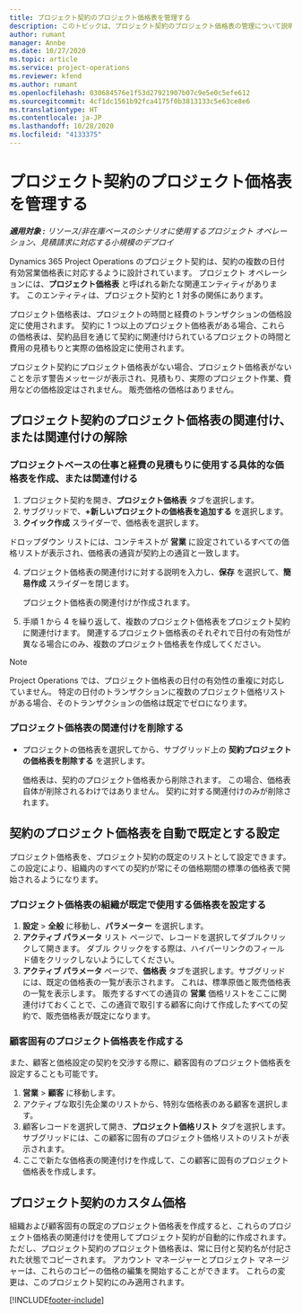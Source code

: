 ```yaml
---
title: プロジェクト契約のプロジェクト価格表を管理する
description: このトピックは、プロジェクト契約のプロジェクト価格表の管理について説明します。
author: rumant
manager: Annbe
ms.date: 10/27/2020
ms.topic: article
ms.service: project-operations
ms.reviewer: kfend
ms.author: rumant
ms.openlocfilehash: 030684576e1f53d27921907b07c9e5e0c5efe612
ms.sourcegitcommit: 4cf1dc1561b92fca4175f0b3813133c5e63ce8e6
ms.translationtype: HT
ms.contentlocale: ja-JP
ms.lasthandoff: 10/28/2020
ms.locfileid: "4133375"
---
```

# <a name="manage-project-price-lists-on-project-contracts"></a>プロジェクト契約のプロジェクト価格表を管理する

_**適用対象 :** リソース/非在庫ベースのシナリオに使用するプロジェクト オペレーション、見積請求に対応する小規模のデプロイ_

Dynamics 365 Project Operations のプロジェクト契約は、契約の複数の日付有効営業価格表に対応するように設計されています。 プロジェクト オペレーションには、**プロジェクト価格表** と呼ばれる新たな関連エンティティがあります。 このエンティティは、プロジェクト契約と 1 対多の関係にあります。

プロジェクト価格表は、プロジェクトの時間と経費のトランザクションの価格設定に使用されます。 契約に 1 つ以上のプロジェクト価格表がある場合、これらの価格表は、契約品目を通じて契約に関連付けられているプロジェクトの時間と費用の見積もりと実際の価格設定に使用されます。

プロジェクト契約にプロジェクト価格表がない場合、プロジェクト価格表がないことを示す警告メッセージが表示され、見積もり、実際のプロジェクト作業、費用などの価格設定はされません。 販売価格の価格はありません。

## <a name="associate-or-unassociate-a-project-price-list-on-a-project-contract"></a>プロジェクト契約のプロジェクト価格表の関連付け、または関連付けの解除

### <a name="create-or-associate-a-specific-price-list-for-estimating-project-based-work-and-expenses"></a>プロジェクトベースの仕事と経費の見積もりに使用する具体的な価格表を作成、または関連付ける

1. プロジェクト契約を開き、**プロジェクト価格表** タブを選択します。
2. サブグリッドで、**+新しいプロジェクトの価格表を追加する** を選択します。
3. **クイック作成** スライダーで、価格表を選択します。 

  ドロップダウン リストには、コンテキストが **営業** に設定されているすべての価格リストが表示され、価格表の通貨が契約上の通貨と一致します。
  
4. プロジェクト価格表の関連付けに対する説明を入力し、**保存** を選択して、**簡易作成** スライダーを閉じます。

   プロジェクト価格表の関連付けが作成されます。
   
5. 手順 1 から 4 を繰り返して、複数のプロジェクト価格表をプロジェクト契約に関連付けます。 関連するプロジェクト価格表のそれぞれで日付の有効性が異なる場合にのみ、複数のプロジェクト価格表を作成してください。

> [!NOTE]
> Project Operations では、プロジェクト価格表の日付の有効性の重複に対応していません。 特定の日付のトランザクションに複数のプロジェクト価格リストがある場合、そのトランザクションの価格は既定でゼロになります。

### <a name="remove-a-project-price-list-association"></a>プロジェクト価格表の関連付けを削除する

- プロジェクトの価格表を選択してから、サブグリッド上の **契約プロジェクトの価格表を削除する** を選択します。 

  価格表は、契約のプロジェクト価格表から削除されます。 この場合、価格表自体が削除されるわけではありません。 契約に対する関連付けのみが削除されます。

## <a name="set-up-automatic-defaulting-of-project-price-lists-on-a-contract"></a>契約のプロジェクト価格表を自動で既定とする設定

プロジェクト価格表を、プロジェクト契約の既定のリストとして設定できます。 この設定により、組織内のすべての契約が常にその価格期間の標準の価格表で開始されるようになります。

### <a name="set-up-the-organizational-default-for-project-price-lists"></a>プロジェクト価格表の組織が既定で使用する価格表を設定する

1. **設定** > **全般** に移動し、**パラメーター** を選択します。
2. **アクティブ パラメータ** リスト ページで、レコードを選択してダブルクリックして開きます。 ダブル クリックをする際は、ハイパーリンクのフィールド値をクリックしないようにしてください。 
3. **アクティブ パラメータ** ページで、**価格表** タブを選択します。サブグリッドには、既定の価格表の一覧が表示されます。 これは、標準原価と販売価格表の一覧を表示します。 販売するすべての通貨の **営業** 価格リストをここに関連付けておくことで、この通貨で取引する顧客に向けて作成したすべての契約で、販売価格表が既定になります。

### <a name="set-up-a-customer-specific-project-price-list"></a>顧客固有のプロジェクト価格表を作成する

また、顧客と価格設定の契約を交渉する際に、顧客固有のプロジェクト価格表を設定することも可能です。

1. **営業** > **顧客** に移動します。
2. アクティブな取引先企業のリストから、特別な価格表のある顧客を選択します。
3. 顧客レコードを選択して開き、**プロジェクト価格リスト** タブを選択します。サブグリッドには、この顧客に固有のプロジェクト価格リストのリストが表示されます。 
4. ここで新たな価格表の関連付けを作成して、この顧客に固有のプロジェクト価格表を作成します。

## <a name="custom-pricing-on-a-project-contract"></a>プロジェクト契約のカスタム価格

組織および顧客固有の既定のプロジェクト価格表を作成すると、これらのプロジェクト価格表の関連付けを使用してプロジェクト契約が自動的に作成されます。 ただし、プロジェクト契約のプロジェクト価格表は、常に日付と契約名が付記された状態でコピーされます。 アカウント マネージャーとプロジェクト マネージャーは、これらのコピーの価格の編集を開始することができます。 これらの変更は、このプロジェクト契約にのみ適用されます。


[!INCLUDE[footer-include](../includes/footer-banner.md)]